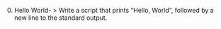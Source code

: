 0. Hello World- > Write a script that prints “Hello, World”, followed by a new line to the standard output.
